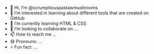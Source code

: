 - 👋 Hi, I’m @scrumptiouspastawmushrooms
- 👀 I’m interested in learning about different tools that are created on GitHub
- 🌱 I’m currently learning HTML & CSS
- 💞️ I’m looking to collaborate on ...
- 📫 How to reach me ...
- 😄 Pronouns: ...
- ⚡ Fun fact: ...

<!---
scrumptiouspastawmushrooms/scrumptiouspastawmushrooms is a ✨ special ✨ repository because its `README.md` (this file) appears on your GitHub profile.
You can click the Preview link to take a look at your changes.
--->
